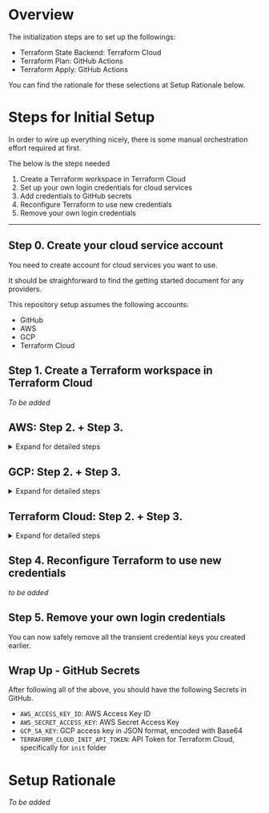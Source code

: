 # Overview

The initialization steps are to set up the followings:

- Terraform State Backend: Terraform Cloud
- Terraform Plan: GitHub Actions
- Terraform Apply: GitHub Actions

You can find the rationale for these selections at Setup Rationale below.

# Steps for Initial Setup

In order to wire up everything nicely, there is some manual orchestration effort required at first.

The below is the steps needed

1. Create a Terraform workspace in Terraform Cloud
1. Set up your own login credentials for cloud services
1. Add credentials to GitHub secrets
1. Reconfigure Terraform to use new credentials
1. Remove your own login credentials

---

## Step 0. Create your cloud service account

You need to create account for cloud services you want to use.

It should be straighforward to find the getting started document for any providers.

This repository setup assumes the following accounts:

- GitHub
- AWS
- GCP
- Terraform Cloud

## Step 1. Create a Terraform workspace in Terraform Cloud

_To be added_

## AWS: Step 2. + Step 3.

<details>
<summary>Expand for detailed steps</summary>

## Step 2. Set up your own login credentials for cloud services

In order to run any automation, you have to use your account first.

From Console, go to `My Security Credentials`, and select `Access keys` to create a temporary key.

You will get `Access Key ID` and `Secret Access Key`.

## Step 3. Add credentials to GitHub secrets

These need to be used by Terraform, so go to GitHub repo, and add these as Secret.

Secrets need to be added with the following names:

- `AWS_ACCESS_KEY_ID`  
  This should be set to something like `AKIAJEGQB4X5S4P7ZVFQ`
- `AWS_SECRET_ACCESS_KEY`  
  This should be set to the generated key like `w0vhCasBSmUl8roC/zZKa/ti/CE3Eu+MHqM+vOga`

**_NOTE_**: _These keys were once real keys, but have been revoked. They are meant for demo purpose only, DO NOT share your keys like this._  
**_NOTE_**: _These should be replaced with another key. It will be discussed at Step 5._

</details>

## GCP: Step 2. + Step 3.

<details>
<summary>Expand for detailed steps</summary>

## Step 2. Set up your own login credentials for cloud services

Before managing all the resources with Terraform, you need to set up GCP for Terraform usage.

Here is the list of `gcloud` CLI commands to run.

```bash
# Create gcloud configuration for your machine environment.
# With this, you won't have conflicting account setup even if you have multiple
# GCP account.
#
# I'm naming this configuration as `rytswd`, but you can name however you want.
# This is truly on your machine only.
$ gcloud config configurations create rytswd
```

```bash
# Log into Google, and wire up the above `rytswd` configuration with the login.
$ gcloud auth login
```

```bash
# With your account login above, create a new project for deployment.
#
# Here, I'm calling it `rytswd-get-multi-cloud-k8s-v01`. This is the project
# I'm deploying my system in.
$ gcloud projects create rytswd-get-multi-cloud-k8s-v01
# We create a project here, but won't do much with it for now.
# Also creating another v02.
$ gcloud projects create rytswd-get-multi-cloud-k8s-v02
```

```bash
# Also, let's create another project `get-multi-cloud-k8s-admin`. This is the
# project Terraform Admin Service Account will live in. All the entitlements
# around Terraform can then be managed by this project, and this allows clear
# Terraform scope management, and also becomes a good candidate for storing
# state data.
# This setup also allows removing Terraform dependency easily if necessary.
$ gcloud projects create get-multi-cloud-k8s-admin
```

```bash
# Enable billing for all projects
$ gcloud beta billing accounts list

ACCOUNT_ID            NAME                OPEN  MASTER_ACCOUNT_ID
0X0X0X-0X0X0X-0X0X0X  My Billing Account

# NOTE: If you are using a personal email address rather than G Suite account,
#       you may run into "Cloud billing quota exceeded" error.
#       It seems you can only have 3 projects mapped to one billing account.

$ gcloud beta billing projects link rytswd-get-multi-cloud-k8s-v01 \
  --billing-account 0X0X0X-0X0X0X-0X0X0X
$ gcloud beta billing projects link rytswd-get-multi-cloud-k8s-v02 \
  --billing-account 0X0X0X-0X0X0X-0X0X0X
$ gcloud beta billing projects link get-multi-cloud-k8s-admin \
  --billing-account 0X0X0X-0X0X0X-0X0X0X
```

```bash
# Create another gcloud configuration for your machine environment.
#
# This is different from the first command, because I will be adding project
# reference, region, etc. into this configuration. You can reuse the earlier
# configuration instead, but this makes it absolutely clear that permission
# is managed separately.
$ gcloud config configurations create get-multi-cloud-k8s-admin
$ gcloud config set compute/zone europe-west2-a
$ gcloud config set project get-multi-cloud-k8s-admin
$ gcloud auth login
```

```bash
# Create a dedicated Service Account for Terraform.
#
# I'm calling it "terraform-admin".
$ gcloud iam service-accounts create terraform-admin \
    --description="Terraform Admin Account for Terraform integration" \
    --display-name="Terraform Admin"
```

```bash
# Ensure the Service Account has the appropriate entitlements to manage the
# resources.
#
# You should be tuning the entitlement levels according to your needs. Here,
# I'm taking a shortcut and assigning `roles/editor`. Note that `roles/owner`
# canont be assigned by gcloud command.
$ gcloud projects add-iam-policy-binding get-multi-cloud-k8s-admin \
    --member=serviceAccount:terraform-admin@get-multi-cloud-k8s-admin.iam.gserviceaccount.com \
    --role=roles/editor

# Also, run a similar command, targetting the deployment target projects.
$ gcloud projects add-iam-policy-binding rytswd-get-multi-cloud-k8s-v01 \
    --member=serviceAccount:terraform-admin@get-multi-cloud-k8s-admin.iam.gserviceaccount.com \
    --role=roles/editor
$ gcloud projects add-iam-policy-binding rytswd-get-multi-cloud-k8s-v02 \
    --member=serviceAccount:terraform-admin@get-multi-cloud-k8s-admin.iam.gserviceaccount.com \
    --role=roles/editor
```

## Step 3. Add credentials to GitHub secrets

```bash
# Get the Service Account's credential in JSON format.
#
# This will be used by Terraform, so that Terraform will act as the newly
# created "terraform-admin" Service Account.
$ gcloud iam service-accounts keys create ~/.config/gcloud/get-multi-cloud-k8s-admin.json \
  --iam-account terraform-admin@get-multi-cloud-k8s-admin.iam.gserviceaccount.com
```

```bash
# Encode the JSON string with base64.
$ cat ~/.config/gcloud/get-multi-cloud-k8s-admin.json | base64
```

You have completed the setup, so go to GitHub repo, and add the last Base64 encoded JSON as secret.

Secret needs to be added with the following name:

- `GCP_SA_KEY`  
  This should be set to a really long randomised string, created at the last command above.

</details>

## Terraform Cloud: Step 2. + Step 3.

<details>
<summary>Expand for detailed steps</summary>

## Step 2. Set up your own login credentials for cloud services

_Add more description_

**NOTE:**
Terraform has 3 different API Tokens available. You must use User Token or Team Token.

If you use Organization Token,you'll get an error at Terraform Plan:

```
Error: Error locking state: Error acquiring the state lock: resource not found
```

This seems to be due to the permission of the Organization Token.

## Step 3. Add credentials to GitHub secrets

Go to GitHub repo, and add the above token as Secret.

Secret needs to be added with the following name:

- `TERRAFORM_CLOUD_INIT_API_TOKEN`  
  This should be set to some long string.

**_NOTE_**: _These should be replaced with another key. It will be discussed at Step 5._

</details>

## Step 4. Reconfigure Terraform to use new credentials

_to be added_

## Step 5. Remove your own login credentials

You can now safely remove all the transient credential keys you created earlier.

## Wrap Up - GitHub Secrets

After following all of the above, you should have the following Secrets in GitHub.

- `AWS_ACCESS_KEY_ID`: AWS Access Key ID
- `AWS_SECRET_ACCESS_KEY`: AWS Secret Access Key
- `GCP_SA_KEY`: GCP access key in JSON format, encoded with Base64
- `TERRAFORM_CLOUD_INIT_API_TOKEN`: API Token for Terraform Cloud, specifically for `init` folder

# Setup Rationale

_To be added_
